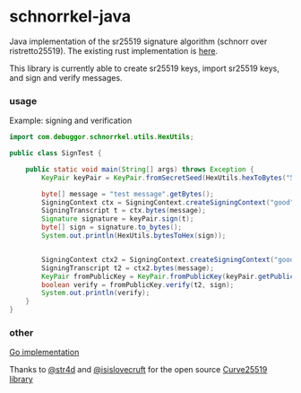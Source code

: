
# schnorrkel-java

Java implementation of the sr25519 signature algorithm (schnorr over ristretto25519). The existing rust implementation is [here](https://github.com/w3f/schnorrkel).

This library is currently able to create sr25519 keys, import sr25519 keys, and sign and verify messages. 


### usage

Example: signing and verification

```java
import com.debuggor.schnorrkel.utils.HexUtils;

public class SignTest {

    public static void main(String[] args) throws Exception {
        KeyPair keyPair = KeyPair.fromSecretSeed(HexUtils.hexToBytes("579d7aa286b37b800b95fe41adabbf0c2a577caf2854baeca98f8fb242ff43ae"), ExpansionMode.Ed25519);

        byte[] message = "test message".getBytes();
        SigningContext ctx = SigningContext.createSigningContext("good".getBytes());
        SigningTranscript t = ctx.bytes(message);
        Signature signature = keyPair.sign(t);
        byte[] sign = signature.to_bytes();
        System.out.println(HexUtils.bytesToHex(sign));


        SigningContext ctx2 = SigningContext.createSigningContext("good".getBytes());
        SigningTranscript t2 = ctx2.bytes(message);
        KeyPair fromPublicKey = KeyPair.fromPublicKey(keyPair.getPublicKey().toPublicKey());
        boolean verify = fromPublicKey.verify(t2, sign);
        System.out.println(verify);
    }
}
```


### other 

[Go implementation](https://github.com/ChainSafe/go-schnorrkel)

Thanks to [@str4d](https://github.com/str4d) and [@isislovecruft](https://github.com/isislovecruft) for the open source [Curve25519 library](https://github.com/cryptography-cafe/curve25519-elisabeth/)






